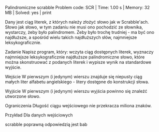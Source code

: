 Palindromiczne scrabble
Problem code: SCR | Time: 1.00 s | Memory: 32 MB | Solved: yes | print

Dany jest ciąg literek, z których należy złożyć słowo jak w Scrabble'ach. Słowo jak słowo, w tym zadaniu nie musi ono pochodzić ze słownika, wystarczy, żeby było palindromem. Żeby było trochę trudniej - ma być ono najdłuższe, a spośród wielu takich najdłuższych słów, najmniejsze leksykograficznie.

Zadanie
Napisz program, który: wczyta ciąg dostępnych literek, wyznaczy najmniejsze leksykograficznie najdłuższe palindromiczne słowo, które można skonstruować z podanych literek i wypisze wynik na standardowe wyjście.

Wejście
W pierwszym (i jedynym) wierszu znajduje się niepusty ciąg małych liter alfabetu angielskiego - litery dostępne do konstrukcji słowa.

Wyjście
W pierwszym (i jedynym) wierszu wyjścia powinno się znaleźć utworzone słowo.

Ograniczenia
Długość ciągu wejściowego nie przekracza miliona znaków.

Przykład
Dla danych wejściowych

scrabble
poprawną odpowiedzią jest
bab